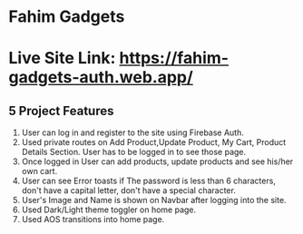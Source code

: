 # Fahim Gadgets
# Live Site Link: https://fahim-gadgets-auth.web.app/
## 5 Project Features
1. User can log in and register to the site using Firebase Auth.
2. Used private routes on Add Product,Update Product, My Cart, Product Details Section. User has to be logged in to see those page.
3. Once logged in User can add products, update products and see his/her own cart.
4. User can see Error toasts if The password is less than 6 characters, don't have a capital letter, don't have a special character.
5. User's Image and Name is shown on Navbar after logging into the site.
6. Used Dark/Light theme toggler on home page.
8. Used AOS transitions into home page.